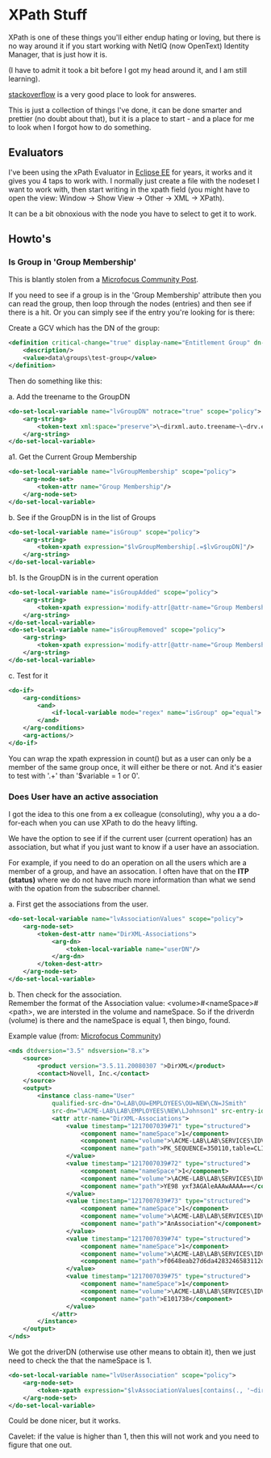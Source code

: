# XPath Stuff

XPath is one of these things you'll either endup hating or loving, but there is no way around it if you start working with NetIQ (now OpenText) Identity Manager, that is just how it is.

(I have to admit it took a bit before I got my head around it, and I am still learning).

[stackoverflow](https://stackoverflow.com) is a very good place to look for answeres.

This is just a collection of things I've done, it can be done smarter and prettier (no doubt about that), but it is a place to start - and a place for me to look when I forgot how to do something. 

## Evaluators

I've been using the xPath Evaluator in [Eclipse EE](https://www.eclipse.org/) for years, it works and it gives you 4 taps to work with. I normally just create a file with the nodeset I want to work with, then start writing in the xpath field (you might have to open the view: Window -> Show View -> Other -> XML -> XPath).

It can be a bit obnoxious with the node you have to select to get it to work.

## Howto's

### Is Group in 'Group Membership'
This is blantly stolen from a [Microfocus Community Post](https://community.microfocus.com/cyberres/netiq-identity-governance-administration/idm/w/identity_mgr_tips/3801/using-xpath-to-get-the-position-of-a-node-in-a-node-set).<br/>

If you need to see if a group is in the 'Group Membership' attribute then you can read the group, then loop through the nodes (entries) and then see if there is a hit. Or you can simply see if the entry you're looking for is there:

Create a GCV which has the DN of the group:

```xml
<definition critical-change="true" display-name="Entitlement Group" dn-space="dirxml" dn-type="slash" name="drv.entitlement.group" type="dn">
	<description/>
	<value>data\groups\test-group</value>
</definition>
```

Then do something like this:

a. Add the treename to the GroupDN
```xml
<do-set-local-variable name="lvGroupDN" notrace="true" scope="policy">
	<arg-string>
		<token-text xml:space="preserve">\~dirxml.auto.treename~\~drv.entitlement.group~</token-text>
	</arg-string>
</do-set-local-variable>
```

a1. Get the Current Group Membership
```xml
<do-set-local-variable name="lvGroupMembership" scope="policy">
	<arg-node-set>
		<token-attr name="Group Membership"/>
	</arg-node-set>
</do-set-local-variable>
```

b. See if the GroupDN is in the list of Groups
``` xml
<do-set-local-variable name="isGroup" scope="policy">
	<arg-string>
		<token-xpath expression="$lvGroupMembership[.=$lvGroupDN]"/>
	</arg-string>
</do-set-local-variable>
```

b1. Is the GroupDN is in the current operation
```xml
<do-set-local-variable name="isGroupAdded" scope="policy">
	<arg-string>
		<token-xpath expression='modify-attr[@attr-name="Group Membership"]/add-value/value[.=$lvGroupDN]'/>
	</arg-string>
</do-set-local-variable>
<do-set-local-variable name="isGroupRemoved" scope="policy">
	<arg-string>
		<token-xpath expression='modify-attr[@attr-name="Group Membership"]/remove-value/value[.=$lvGroupDN]'/>
	</arg-string>
</do-set-local-variable>
```

c. Test for it
```xml
<do-if>
	<arg-conditions>
		<and>
			<if-local-variable mode="regex" name="isGroup" op="equal">.+</if-local-variable>
		</and>
	</arg-conditions>
	<arg-actions/>
</do-if>
```

You can wrap the xpath expression in count() but as a user can only be a member of the same group once, it will either be there or not. And it's easier to test with '.+' than '$variable = 1 or 0'.


### Does User have an active association
I got the idea to this one from a ex colleague (consoluting), why you a a do-for-each when you can use XPath to do the heavy lifting.<br/>

We have the option to see if if the current user (current operation) has an association, but what if you just want to know if a user have an association. 

For example, if you need to do an operation on all the users which are a member of a group, and have an assocation. I often have that on the **ITP (status)** where we do not have much more information than what we send with the opation from the subscriber channel. 

a. First get the associations from the user.
```xml
<do-set-local-variable name="lvAssociationValues" scope="policy">
	<arg-node-set>
		<token-dest-attr name="DirXML-Associations">
			<arg-dn>
				<token-local-variable name="userDN"/>
			</arg-dn>
		</token-dest-attr>
	</arg-node-set>
</do-set-local-variable>
```

b. Then check for the association.<br/>
Remember the format of the Association value: &lt;volume>#&lt;nameSpace>#&lt;path>, we are intersted in the volume and nameSpace. So if the driverdn (volume) is there and the nameSpace is equal 1, then bingo, found.

Example value (from: [Microfocus Community](https://community.microfocus.com/cyberres/netiq-identity-governance-administration/idm/w/identity_mgr_tips/3321/using-xpath-to-examine-association-values))
```xml
<nds dtdversion="3.5" ndsversion="8.x">
	<source>
		<product version="3.5.11.20080307 ">DirXML</product>
		<contact>Novell, Inc.</contact>
	</source>
	<output>
		<instance class-name="User"
			qualified-src-dn="O=LAB\OU=EMPLOYEES\OU=NEW\CN=JSmith"
			src-dn="\ACME-LAB\LAB\EMPLOYEES\NEW\LJohnson1" src-entry-id="56795">
			<attr attr-name="DirXML-Associations">
				<value timestamp="1217007039#71" type="structured">
					<component name="nameSpace">1</component>
					<component name="volume">\ACME-LAB\LAB\SERVICES\IDVAULT\APP-JDBC</component>
					<component name="path">PK_SEQUENCE=350110,table=CLIENTS,schema=IDM</component>
				</value>
				<value timestamp="1217007039#72" type="structured">
					<component name="nameSpace">1</component>
					<component name="volume">\ACME-LAB\LAB\SERVICES\IDVAULT\LinuxUnixSettings</component>
					<component name="path">YE98 yxf3AGAleAAAwAAAA==</component>
				</value>
				<value timestamp="1217007039#73" type="structured">
					<component name="nameSpace">1</component>
					<component name="volume">\ACME-LAB\LAB\SERVICES\IDVAULT\UserApplication35</component>
					<component name="path">"AnAssociation"</component>
				</value>
				<value timestamp="1217007039#74" type="structured">
					<component name="nameSpace">1</component>
					<component name="volume">\ACME-LAB\LAB\SERVICES\IDVAULT\Active Directory</component>
					<component name="path">f0648eab27d6da4283246583112d6319</component>
				</value>
				<value timestamp="1217007039#75" type="structured">
					<component name="nameSpace">1</component>
					<component name="volume">\ACME-LAB\LAB\SERVICES\IDVAULT\Corporate Password Sync</component>
					<component name="path">E101738</component>
				</value>
			</attr>
		</instance>
	</output>
</nds>
```

We got the driverDN (otherwise use other means to obtain it), then we just need to check the that the nameSpace is 1.
```xml
<do-set-local-variable name="lvUserAssociation" scope="policy">
	<arg-node-set>
		<token-xpath expression="$lvAssociationValues[contains(., '~dirxml.auto.driverdn~' ) and contains(*[@name='nameSpace'],'1') ]/component[@name='path']/text()"/>
	</arg-node-set>
</do-set-local-variable>
```
Could be done nicer, but it works.

Cavelet: if the value is higher than 1, then this will not work and you need to figure that one out. 